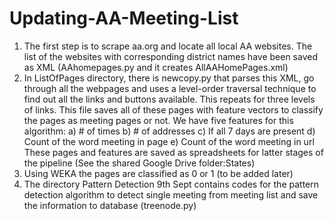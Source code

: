 # Updating-AA-Meeting-List

1. The first step is to scrape aa.org and locate all local AA websites. The list of the websites with corresponding district names have been saved as XML (AAhomepages.py and it creates AllAAHomePages.xml)
2. In ListOfPages directory, there is newcopy.py that parses this XML, go through all the webpages and uses a level-order traversal technique to find out all the links and buttons available. This repeats for three levels of links. This file saves all of these pages with feature vectors to classify the pages as meeting pages or not. We have five features for this algorithm:
	a) # of times
	b) # of addresses
	c) If all 7 days are present
	d) Count of the word meeting in page
	e) Count of the word meeting in url
These pages and features are saved as spreadsheets for latter stages of the pipeline (See the shared Google Drive folder:States)
3. Using WEKA the pages are classified as 0 or 1 (to be added later)
4. The directory Pattern Detection 9th Sept contains codes for the pattern detection algorithm to detect single meeting from meeting list and save the information to database (treenode.py)
